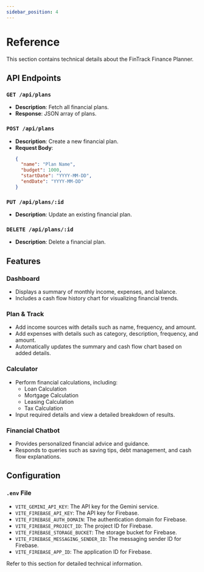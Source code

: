```yaml
---
sidebar_position: 4
---
```


# Reference

This section contains technical details about the FinTrack Finance Planner.

## API Endpoints

### `GET /api/plans`

- **Description**: Fetch all financial plans.
- **Response**: JSON array of plans.

### `POST /api/plans`

- **Description**: Create a new financial plan.
- **Request Body**:
  ```json
  {
    "name": "Plan Name",
    "budget": 1000,
    "startDate": "YYYY-MM-DD",
    "endDate": "YYYY-MM-DD"
  }
  ```

### `PUT /api/plans/:id`

- **Description**: Update an existing financial plan.

### `DELETE /api/plans/:id`

- **Description**: Delete a financial plan.

## Features

### Dashboard

- Displays a summary of monthly income, expenses, and balance.
- Includes a cash flow history chart for visualizing financial trends.

### Plan & Track

- Add income sources with details such as name, frequency, and amount.
- Add expenses with details such as category, description, frequency, and amount.
- Automatically updates the summary and cash flow chart based on added details.

### Calculator

- Perform financial calculations, including:
  - Loan Calculation
  - Mortgage Calculation
  - Leasing Calculation
  - Tax Calculation
- Input required details and view a detailed breakdown of results.

### Financial Chatbot

- Provides personalized financial advice and guidance.
- Responds to queries such as saving tips, debt management, and cash flow explanations.

## Configuration

### `.env` File

- `VITE_GEMINI_API_KEY`: The API key for the Gemini service.
- `VITE_FIREBASE_API_KEY`: The API key for Firebase.
- `VITE_FIREBASE_AUTH_DOMAIN`: The authentication domain for Firebase.
- `VITE_FIREBASE_PROJECT_ID`: The project ID for Firebase.
- `VITE_FIREBASE_STORAGE_BUCKET`: The storage bucket for Firebase.
- `VITE_FIREBASE_MESSAGING_SENDER_ID`: The messaging sender ID for Firebase.
- `VITE_FIREBASE_APP_ID`: The application ID for Firebase.

Refer to this section for detailed technical information.
